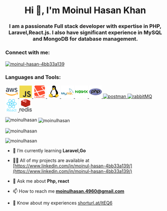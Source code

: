 <h1 align="center">Hi 👋, I'm Moinul Hasan Khan</h1>
<h3 align="center">I am a passionate Full stack developer with expertise in PHP, Laravel,React.js. I also have significant experience in MySQL and MongoDB for database management.</h3>


<h3 align="left">Connect with me:</h3>
<p align="left">
<a href="https://linkedin.com/in/moinul-hasan-4bb33a139" target="blank"><img align="center" src="https://raw.githubusercontent.com/rahuldkjain/github-profile-readme-generator/master/src/images/icons/Social/linked-in-alt.svg" alt="moinul-hasan-4bb33a139" height="30" width="40" /></a>
</p>

<h3 align="left">Languages and Tools:</h3>
<p align="left"> <a href="https://aws.amazon.com" target="_blank" rel="noreferrer"> <img src="https://raw.githubusercontent.com/devicons/devicon/master/icons/amazonwebservices/amazonwebservices-original-wordmark.svg" alt="aws" width="40" height="40"/> </a> <a href="https://babeljs.io/" target="_blank" rel="noreferrer"> </a> <a href="https://developer.mozilla.org/en-US/docs/Web/JavaScript" target="_blank" rel="noreferrer"> <img src="https://raw.githubusercontent.com/devicons/devicon/master/icons/javascript/javascript-original.svg" alt="javascript" width="40" height="40"/> </a> <a href="https://laravel.com/" target="_blank" rel="noreferrer"> <img src="https://raw.githubusercontent.com/devicons/devicon/master/icons/laravel/laravel-plain-wordmark.svg" alt="laravel" width="40" height="40"/> </a> <a href="https://www.linux.org/" target="_blank" rel="noreferrer"> <img src="https://raw.githubusercontent.com/devicons/devicon/master/icons/linux/linux-original.svg" alt="linux" width="40" height="40"/> </a> <a href="https://www.mysql.com/" target="_blank" rel="noreferrer"> <img src="https://raw.githubusercontent.com/devicons/devicon/master/icons/mysql/mysql-original-wordmark.svg" alt="mysql" width="40" height="40"/> </a> <a href="https://www.nginx.com" target="_blank" rel="noreferrer"> <img src="https://raw.githubusercontent.com/devicons/devicon/master/icons/nginx/nginx-original.svg" alt="nginx" width="40" height="40"/> </a> <a href="https://www.php.net" target="_blank" rel="noreferrer"> <img src="https://raw.githubusercontent.com/devicons/devicon/master/icons/php/php-original.svg" alt="php" width="40" height="40"/> </a> <a href="https://postman.com" target="_blank" rel="noreferrer"> <img src="https://www.vectorlogo.zone/logos/getpostman/getpostman-icon.svg" alt="postman" width="40" height="40"/> </a> <a href="https://www.rabbitmq.com" target="_blank" rel="noreferrer"> <img src="https://www.vectorlogo.zone/logos/rabbitmq/rabbitmq-icon.svg" alt="rabbitMQ" width="40" height="40"/> </a> <a href="https://reactjs.org/" target="_blank" rel="noreferrer"> <img src="https://raw.githubusercontent.com/devicons/devicon/master/icons/react/react-original-wordmark.svg" alt="react" width="40" height="40"/> </a> <a href="https://redis.io" target="_blank" rel="noreferrer"> <img src="https://raw.githubusercontent.com/devicons/devicon/master/icons/redis/redis-original-wordmark.svg" alt="redis" width="40" height="40"/> </a>  </p>

<p><img align="left" src="https://github-readme-stats.vercel.app/api/top-langs?username=moinulhasan&show_icons=true&locale=en&layout=compact" alt="moinulhasan" /></p>

<p>&nbsp;<img align="center" src="https://github-readme-stats.vercel.app/api?username=moinulhasan&show_icons=true&locale=en" alt="moinulhasan" /></p>

<p><img align="center" src="https://github-readme-streak-stats.herokuapp.com/?user=moinulhasan&" alt="moinulhasan" /></p>
<p align="left"> <img src="https://komarev.com/ghpvc/?username=moinulhasan&label=Profile%20views&color=0e75b6&style=flat" alt="moinulhasan" /> </p>



- 🌱 I’m currently learning **Laravel,Go**

- 👨‍💻 All of my projects are available at [https://www.linkedin.com/in/moinul-hasan-4bb33a139/](https://www.linkedin.com/in/moinul-hasan-4bb33a139/)

- 💬 Ask me about **Php, react**

- 📫 How to reach me **moinulhasan.4960@gmail.com**

- 📄 Know about my experiences [shorturl.at/ltEQ6](shorturl.at/ltEQ6)
